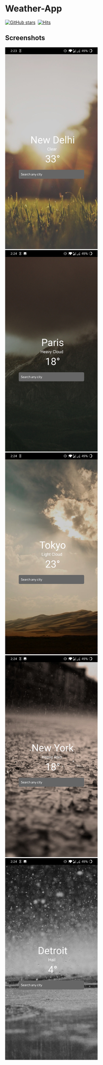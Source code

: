 # Weather-App
[![GitHub stars](https://img.shields.io/github/stars/yadavgaurav251/weather-app.svg?style=social&label=Star&maxAge=2592000)](https://GitHub.com/yadavgaurav251/weather-app/stargazers/)&nbsp;&nbsp;[![Hits](https://hits.seeyoufarm.com/api/count/incr/badge.svg?url=https%3A%2F%2Fgithub.com%2Fyadavgaurav251%2Fweather-app&count_bg=%2379C83D&title_bg=%23555555&icon=deezer.svg&icon_color=%23E7E7E7&title=hits&edge_flat=false)](https://hits.seeyoufarm.com)

## Screenshots

<img src="https://github.com/yadavgaurav251/weather-app/blob/main/screenshots/Screenshot_20210422-022353.jpg" width="300"><img src="https://github.com/yadavgaurav251/weather-app/blob/main/screenshots/Screenshot_20210422-022401.jpg" width="300"><img src="https://github.com/yadavgaurav251/weather-app/blob/main/screenshots/Screenshot_20210422-022410.jpg" width="300"><img src="https://github.com/yadavgaurav251/weather-app/blob/main/screenshots/Screenshot_20210422-022420.jpg" width="300"><img src="https://github.com/yadavgaurav251/weather-app/blob/main/screenshots/Screenshot_20210422-022437.jpg" width="300">


